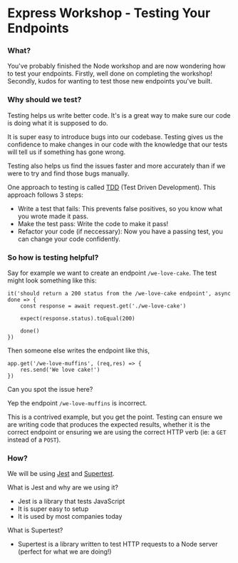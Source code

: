 # Express Workshop - Testing Your Endpoints

### What?
You've probably finished the Node workshop and are now wondering how to test your endpoints. Firstly, well done on completing the workshop! Secondly, kudos for wanting to test those new endpoints you've built.

### Why should we test?
Testing helps us write better code. It's is a great way to make sure our code is doing what it is supposed to do.

It is super easy to introduce bugs into our codebase. Testing gives us the confidence to make changes in our code with the knowledge that our tests will tell us if something has gone wrong.

Testing also helps us find the issues faster and more accurately than if we were to try and find those bugs manually.

One approach to testing is called [TDD](https://medium.com/javascript-scene/testing-software-what-is-tdd-459b2145405c) (Test Driven Development). This approach follows 3 steps:
- Write a test that fails: This prevents false positives, so you know what you wrote made it pass.
- Make the test pass: Write the code to make it pass!
- Refactor your code (if neccessary): Now you have a passing test, you can change your code confidently.


### So how is testing helpful? 
Say for example we want to create an endpoint `/we-love-cake`. The test might look something like this:

```
it('should return a 200 status from the /we-love-cake endpoint', async done => {
    const response = await request.get('./we-love-cake')
    
    expect(response.status).toEqual(200)

    done()
})
```

Then someone else writes the endpoint like this,

```
app.get('/we-love-muffins', (req,res) => {
    res.send('We love cake!')
})
```

Can you spot the issue here?

Yep the endpoint `/we-love-muffins` is incorrect.

This is a contrived example, but you get the point. Testing can ensure we are writing code that produces the expected results, whether it is the correct endpoint or ensuring we are using the correct HTTP verb (ie: a `GET` instead of a `POST`).


### How?
We will be using [Jest](https://jestjs.io/docs/en/getting-started.html) and [Supertest](https://www.npmjs.com/package/supertest).

What is Jest and why are we using it? 
- Jest is a library that tests JavaScript
- It is super easy to setup
- It is used by most companies today

What is Supertest?
- Supertest is a library written to test HTTP requests to a Node server (perfect for what we are doing!)